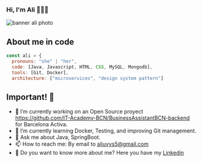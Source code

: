 ### Hi, I'm Ali 👋:woman_technologist:


<img src="https://user-images.githubusercontent.com/75907090/159346974-ae3e6edd-2cac-44b0-bb69-2fd35ada0a43.png" alt="banner ali photo">

## About me in code
```javascript
const ali = {
  pronouns: "she" | "her",
  code: [Java, Javascript, HTML, CSS, MySQL, Mongodb],
  tools: [Git, Docker],
  architecture: ["microservices", "design system pattern"]  
```

## Important! :dart: 

- 🔭 I’m currently working on an Open Source proyect https://github.com/IT-Academy-BCN/BusinessAssistantBCN-backend for Barcelona Activa.
- 🌱 I’m currently learning Docker, Testing, and improving Git management.
- 💬 Ask me about Java, SpringBoot.
- 📫 How to reach me: By email to aliuvys5@gmail.com
- 📝 Do you want to know more about me? Here you have my [Linkedin](linkedin.com/in/aliuvys-ojeda-suárez)

<!--
:dart:
:sparkles:
✨ ## Important! ✨ 
-->
